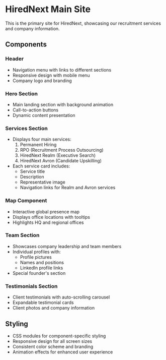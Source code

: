 # HiredNext Main Site

This is the primary site for HiredNext, showcasing our recruitment services and company information.

## Components

### Header
- Navigation menu with links to different sections
- Responsive design with mobile menu
- Company logo and branding

### Hero Section
- Main landing section with background animation
- Call-to-action buttons
- Dynamic content presentation

### Services Section
- Displays four main services:
  1. Permanent Hiring
  2. RPO (Recruitment Process Outsourcing)
  3. HiredNext Realm (Executive Search)
  4. HiredNext Avron (Candidate Upskilling)
- Each service card includes:
  - Service title
  - Description
  - Representative image
  - Navigation links for Realm and Avron services

### Map Component
- Interactive global presence map
- Displays office locations with tooltips
- Highlights HQ and regional offices

### Team Section
- Showcases company leadership and team members
- Individual profiles with:
  - Profile pictures
  - Names and positions
  - LinkedIn profile links
- Special founder's section

### Testimonials Section
- Client testimonials with auto-scrolling carousel
- Expandable testimonial cards
- Client photos and company information

## Styling
- CSS modules for component-specific styling
- Responsive design for all screen sizes
- Consistent color scheme and branding
- Animation effects for enhanced user experience 